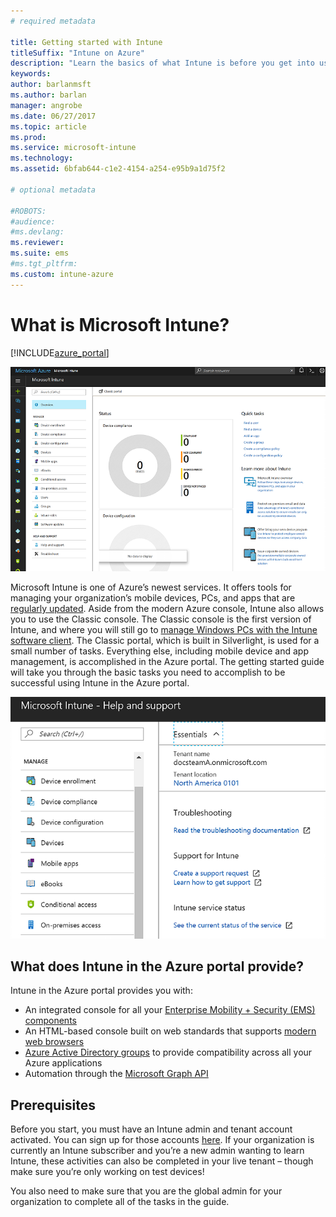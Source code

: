 ```yaml
---
# required metadata

title: Getting started with Intune
titleSuffix: "Intune on Azure"
description: "Learn the basics of what Intune is before you get into using it."
keywords:
author: barlanmsft
ms.author: barlan
manager: angrobe
ms.date: 06/27/2017
ms.topic: article
ms.prod:
ms.service: microsoft-intune
ms.technology:
ms.assetid: 6bfab644-c1e2-4154-a254-e95b9a1d75f2

# optional metadata

#ROBOTS:
#audience:
#ms.devlang:
ms.reviewer:
ms.suite: ems
#ms.tgt_pltfrm:
ms.custom: intune-azure
---
```


# What is Microsoft Intune?

[!INCLUDE[azure_portal](./includes/azure_portal.md)]

![Microsoft Intune in the Azure portal](./media/generic-intune-azure.png)

Microsoft Intune is one of Azure’s newest services. It offers tools for managing your organization’s mobile devices, PCs, and apps that are [regularly updated](whats-new.md). Aside from the modern Azure console, Intune also allows you to use the Classic console. The Classic console is the first version of Intune, and where you will still go to [manage Windows PCs with the Intune software client](/intune-classic/deploy-use/pc-management-comparison.md). The Classic portal, which is built in Silverlight, is used for a small number of tasks. Everything else, including mobile device and app management, is accomplished in the Azure portal. The getting started guide will take you through the basic tasks you need to accomplish to be successful using Intune in the Azure portal.

![The help and support blade, available at the bottom of the list of actions in the Intune left-hand sidebar.](./media/intune-azure-help-support-closeup.png)

## What does Intune in the Azure portal provide?

Intune in the Azure portal provides you with:

* An integrated console for all your [Enterprise Mobility + Security (EMS) components](https://docs.microsoft.com/enterprise-mobility-security)
* An HTML-based console built on web standards that supports [modern web browsers](supported-devices-browsers.md)
* [Azure Active Directory groups](groups-get-started.md) to provide compatibility across all your Azure applications
* Automation through the [Microsoft Graph API](intune-graph-apis.md)

## Prerequisites

Before you start, you must have an Intune admin and tenant account activated. You can sign up for those accounts [here](https://portal.office.com/Signup/Signup.aspx?OfferId=40BE278A-DFD1-470a-9EF7-9F2596EA7FF9&dl=INTUNE_A&ali=1#0%20). If your organization is currently an Intune subscriber and you’re a new admin wanting to learn Intune, these activities can also be completed in your live tenant – though make sure you’re only working on test devices!  

You also need to make sure that you are the global admin for your organization to complete all of the tasks in the guide.
